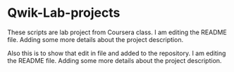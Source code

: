 # Qwik-Lab-projects
These scripts are lab project from Coursera class. 
I am editing the README file. Adding some more details about the project description.

Also this is to show that edit in file and added to the repository. 
I am editing the README file. Adding some more details about the project description.

